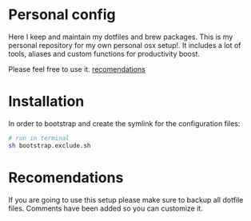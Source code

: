 # Personal config

Here I keep and maintain my dotfiles and brew packages. This is my personal repository for my own personal osx setup!. It includes a lot of tools, aliases and custom functions for productivity boost.

Please feel free to use it. [recomendations](#recomendations)


# Installation

In order to bootstrap and create the symlink for the configuration files:

```sh
# run in terminal
sh bootstrap.exclude.sh
```


# Recomendations

If you are going to use this setup please make sure to backup all dotfile files. Comments have been added so you can customize it.
